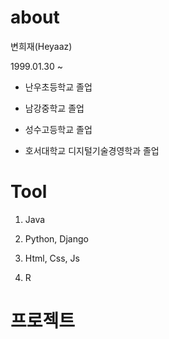# about

변희재(Heyaaz)

1999.01.30 ~

* 난우초등학교 졸업

* 남강중학교 졸업

* 성수고등학교 졸업

* 호서대학교 디지털기술경영학과 졸업

# Tool

1. Java

2. Python, Django

3. Html, Css, Js

4. R

# 프로젝트

